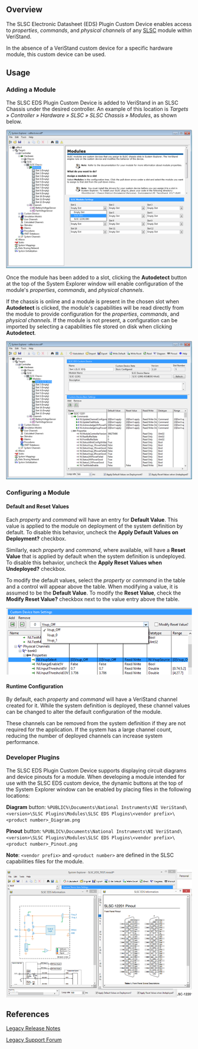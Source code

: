 ## Overview

The SLSC Electronic Datasheet (EDS) Plugin Custom Device enables access to _properties_, _commands_, and _physical channels_ of any [SLSC](https://www.ni.com/en-us/shop/select/slsc-category) module within VeriStand.

In the absence of a VeriStand custom device for a specific hardware module, this custom device can be used.

## Usage

### Adding a Module

The SLSC EDS Plugin Custom Device is added to VeriStand in an SLSC Chassis under the desired controller. An example of this location is _Targets » Controller » Hardware » SLSC » SLSC Chassis » Modules_, as shown below.

![Add Module to System Definition](Support/Add%20Module%20to%20System%20Definition.png)

Once the module has been added to a slot, clicking the **Autodetect** button at the top of the System Explorer window will enable configuration of the module's _properties_, _commands_, and _physical channels_.

If the chassis is online and a module is present in the chosen slot when **Autodetect** is clicked, the module's capabilities will be read directly from the module to provide configuration for the _properties_, _commands_, and _physical channels_. If the module is not present, a configuration can be imported by selecting a capabilities file stored on disk when clicking **Autodetect**.

![Module Configuration](Support/Module%20Configuration.png)

### Configuring a Module

#### Default and Reset Values

Each _property_ and _command_ will have an entry for **Default Value**. This value is applied to the module on deployment of the system definition by default. To disable this behavior, uncheck the **Apply Default Values on Deployment?** checkbox.

Similarly, each _property_ and _command_, where available, will have a **Reset Value** that is applied by default when the system definition is undeployed. To disable this behavior, uncheck the **Apply Reset Values when Undeployed?** checkbox.

To modify the default values, select the _property_ or _command_ in the table and a control will appear above the table. When modifying a value, it is assumed to be the **Default Value**. To modify the **Reset Value**, check the **Modify Reset Value?** checkbox next to the value entry above the table.

![Modify Command Value](Support/Modify%20Command%20Value.png)

#### Runtime Configuration

By default, each _property_ and _command_ will have a VeriStand channel created for it. While the system definition is deployed, these channel values can be changed to alter the default configuration of the module.

These channels can be removed from the system definition if they are not required for the application. If the system has a large channel count, reducing the number of deployed channels can increase system performance.

### Developer Plugins

The SLSC EDS Plugin Custom Device supports displaying circuit diagrams and device pinouts for a module. When developing a module intended for use with the SLSC EDS custom device, the dynamic buttons at the top of the System Explorer window can be enabled by placing files in the following locations:

**Diagram** button: `%PUBLIC%\Documents\National Instruments\NI VeriStand\<version>\SLSC Plugins\Modules\SLSC EDS Plugins\<vendor prefix>\<product number>_Diagram.png`

**Pinout** button: `%PUBLIC%\Documents\National Instruments\NI VeriStand\<version>\SLSC Plugins\Modules\SLSC EDS Plugins\<vendor prefix>\<product number>_Pinout.png`

**Note**: `<vendor prefix>` and `<product number>` are defined in the SLSC capabilities files for the module.

![Diagram and Pinout](Support/Diagram%20and%20Pinout.png)

## References

[Legacy Release Notes](https://forums.ni.com/t5/NI-VeriStand-Add-Ons-Documents/SLSC-Electronic-Datasheet-EDS-Plugin-Custom-Device/ta-p/3812754)

[Legacy Support Forum](https://forums.ni.com/t5/NI-VeriStand-Add-Ons-Discussions/SLSC-EDS-Plugin-Custom-Device-Feedback/td-p/3812753)
